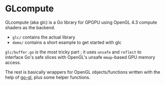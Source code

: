 # GLcompute

GLcompute (aka glc) is a Go library  for GPGPU using OpenGL 4.3 compute shaders as the backend.

* `glc/` contains the actual library
* `demo/` contains a short example to get started with glc

`glc/buffer.go` is the most tricky part ; it uses `unsafe` and `reflect` to interface Go's safe slices with OpenGL's unsafe `mmap`-based GPU memory access.

The rest is basically wrappers for OpenGL objects/functions written with the help of [go-gl](https://github.com/go-gl/gl/tree/master/v4.3-core/gl), plus some helper functions.
